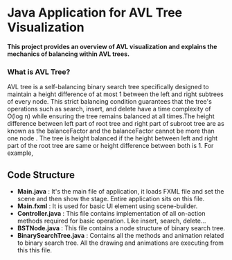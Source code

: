 # Java Application for AVL Tree Visualization
<b>This project provides an overview of AVL visualization and explains the mechanics of balancing within AVL trees.</b>


### What is AVL Tree?
AVL tree is a self-balancing binary search tree specifically designed to maintain a height difference of at most 1 between the left and right subtrees of every node. This strict balancing condition guarantees that the tree's operations such as search, insert, and delete have a time complexity of O(log n) while ensuring the tree remains balanced at all times.The height difference between left part of root tree and right part of subroot tree are as known as the balanceFactor and the balanceFactor cannot be more than one node . The tree is height balanced if the height between left and right part of the root tree are same or height difference between both is 1. For example,





## Code Structure 
- <b>Main.java</b> : It's the main file of application, it loads FXML file and set the scene and then show the stage. Entire application sits on this file.
- <b>Main.fxml</b> : It is used for basic UI element using scene-builder.
- <b>Controller.java</b> : This file contains implementation of all on-action methods required for basic operation. Like insert, search, delete...
- <b>BSTNode.java</b> : This file contains a node structure of binary search tree.
- <b>BinarySearchTree.java</b> : Contains all the methods and animation related to binary search tree. All the drawing and animations are executing from this this file.

